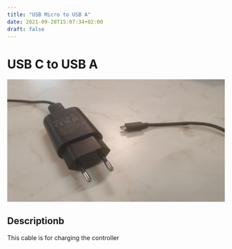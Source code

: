 ```yaml
---
title: "USB Micro to USB A"
date: 2021-09-28T15:07:34+02:00
draft: false
---
```


# USB C to USB A

![USB C to USB A Short](./img/usb-micro-to-usb-a.jpg)

## Descriptionb

This cable is for charging the controller

